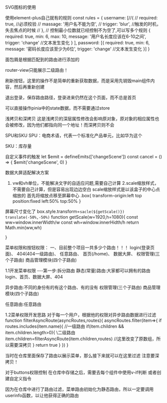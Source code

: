 SVG图标的使用
<svg style="height">
<use xlink:href="#icon-xxx" fill="red"></use> 属性值以#icon开头,可以更改大小和颜色，建议直接封装成组件，这样可以直接使用
</svg>


使用element-plus自己就有的规则
const rules = {
    username: [//{
        //     required: true, //必须校验
        //     massage: '用户名不能为空',
        //     trigger: 'blur', //触发的时机，失去焦点的时候
        // },
        // 控制最小位数就已经控制不为空了,可以写多个规则
        {
            required: true,
            min: 6,
            max: 10,
            message: '用户名长度应该在6-10之间',
            trigger: 'change' //文本发生变化
        }
    ],
    password: [{
        required: true,
        min: 6,
        message: '密码长度应该至少为6位',
        trigger: 'change' //文本发生变化
    }]
}


面包屑是根据匹配到的路由进行添加的

router-view只能展示二级路由！

刷新按钮，这里的操作不是简单的重新获取数据，而是采用先销毁main组件内容，然后再重新创建

退出登录，保存路由路径，登录进来仍然在这个页面，而不总是首页

可以直接操作pinia中的state数据，而不需要通过store

浅拷贝和深拷贝
这是浅拷贝的深层属性修改会影响原对象，原对象的相应属性也会被修改，因为他们都指向同一个地址！而深拷贝则不会

SPU和SKU
SPU：电商术语，代表一个标准化产品单元，比如华为这个

SKU：库存量

自定义事件的触发
let $emit = defineEmits(['changeScene'])
const cancel = () => {
    $emit('changeScene', 0)
}

数据大屏适配解决方案
1. vw和vh单位，不能解决文字的自适应问题,需要自己计算
2.scale缩放样式，不需要自己计算，但是容易出现边边空白
scale缩放样式是以该盒子的中心点缩放的
首先将缩放点移至屏幕中心
.box{
    transform-origin:left top
    position:fixed
    left:50%
    top:50%
}

屏幕尺寸变化了
box.style.transform=`sacle(${getScale()}) translate(-50%,-50%)`
function getScale(w=1920,h=1080){
    const ww=window.innerWidth/w
    const wh=window.innerHidth/h
    return Math.min(ww,wh)

}

菜单权限和按钮权限：
一、目前整个项目一共多少个路由！！！
login(登录页面)、
404(404一级路由)、
任意路由、
首页(/home)、
数据大屏、
权限管理(三个子路由)
商品管理模块(四个子路由)

1.1开发菜单权限
---第一步:拆分路由
静态(常量)路由:大家都可以拥有的路由
login、首页、数据大屏、404

异步路由:不同的身份有的有这个路由、有的没有
权限管理(三个子路由)
商品管理模块(四个子路由)

任意路由:任意路由

1.2菜单权限开发思路
对于每一个用户，根据他的权限对异步路由数据进行过滤
function filterAsyncRoute(asyncRoutes,routes){
    asyncRoutes.filter(item=>{
        if routes.includes(item.name){ //一级路由
            if(item.children && item.children.length>0){ \\二级路由
                item.children=filterAsyncRoute(item.children,routes) //这里改变了原数组，所以需要深拷贝
            }
            return true
        }
    })
}

当时在仓库里面保存了路由以展示菜单，那么接下来就可以在这里过滤
注意要深拷贝！

对于buttons权限控制
在仓库中存储之后，需要去每个组件中使用v-if判断
或者创建自定义指令

因为在仓库中进行了路由过滤，菜单路由初始化为静态路由，所以一定要调用userinfo函数，以让他获得正确的路由
